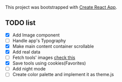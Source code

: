 This project was bootstrapped with [Create React App](https://github.com/facebook/create-react-app).

## TODO list

- [x] Add Image component
- [ ] Handle app's Typography
- [x] Make main content container scrollable
- [x] Add real data
- [ ] Fetch tools' images [check this](https://github.com/jshemas/openGraphScraper)
- [x] Save tools using cookies(Favorites)
- [ ] Add night mode
- [ ] Create color palette and implement it as theme.js
